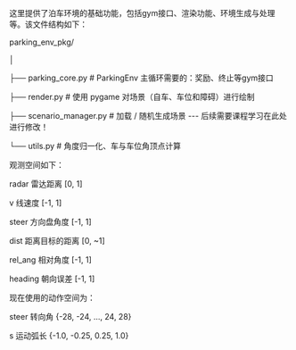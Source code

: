 这里提供了泊车环境的基础功能，包括gym接口、渲染功能、环境生成与处理等。该文件结构如下：

parking_env_pkg/

│

├── parking_core.py          # ParkingEnv 主循环需要的：奖励、终止等gym接口

├── render.py                # 使用 pygame 对场景（自车、车位和障碍）进行绘制

├── scenario_manager.py      # 加载 / 随机生成场景  ---  后续需要课程学习在此处进行修改！

└── utils.py                 # 角度归一化、车与车位角顶点计算

观测空间如下：

radar   雷达距离        [0, 1]

v	      线速度	       	[-1, 1]

steer	  方向盘角度	   	[-1, 1]

dist	  距离目标的距离	[0, ~1]

rel_ang	相对角度	    	[-1, 1]

heading	朝向误差	  	  [-1, 1]

现在使用的动作空间为：

steer    转向角        {-28, -24, ..., 24, 28}

s        运动弧长      {-1.0, -0.25, 0.25, 1.0}

